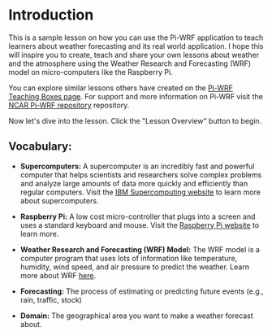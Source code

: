 # Introduction

This is a sample lesson on how you can use the Pi-WRF application to teach learners about weather forecasting and its real world application. I hope this will inspire you to create, teach and share your own lessons about weather and the atmosphere using the Weather Research and Forecasting (WRF) model on micro-computers like the Raspberry Pi.

You can explore similar lessons others have created on the [Pi-WRF Teaching Boxes page](https://ncar.github.io/teaching-boxes). For support and more information on Pi-WRF visit the [NCAR Pi-WRF repository](https://ncar.github.com/pi-wrf) repository.

Now let's dive into the lesson. Click the "Lesson Overview" button to begin.

## Vocabulary:

- **Supercomputers:**
A supercomputer is an incredibly fast and powerful computer that helps scientists and researchers solve complex problems and analyze large amounts of data more quickly and efficiently than regular computers. Visit the [IBM Supercomputing website](https://www.ibm.com/topics/supercomputing) to learn more about supercomputers.

- **Raspberry Pi:** 
A low cost micro-controller that plugs into a screen
and uses a standard keyboard and mouse. Visit the [Raspberry Pi website](https://www.raspberrypi.org) to learn more.

- **Weather Research and Forecasting (WRF) Model:** 
The WRF model is a computer program that uses lots of information like temperature, humidity, wind speed, and air pressure to  predict the weather. Learn more about WRF [here](https://www.mmm.ucar.edu/models/wrf).

- **Forecasting:** 
The process of estimating or predicting future events
(e.g., rain, traffic, stock)

- **Domain:** 
The geographical area you want to make a weather forecast
about.
